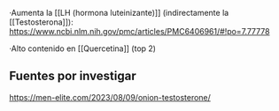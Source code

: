 
·Aumenta la [[LH (hormona luteinizante)]] (indirectamente la [[Testosterona]]):
https://www.ncbi.nlm.nih.gov/pmc/articles/PMC6406961/#!po=7.77778

·Alto contenido en [[Quercetina]] (top 2)


## Fuentes por investigar
	
https://men-elite.com/2023/08/09/onion-testosterone/